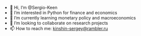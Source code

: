 - 👋 Hi, I’m @Sergio-Keen
- 👀 I’m interested in Python for finance and economics
- 🌱 I’m currently learning monetary policy and macroeconomics
- 💞️ I’m looking to collaborate on research projects
- 📫 How to reach me: kinshin-sergey@rambler.ru

<!---
Sergio-Keen/Sergio-Keen is a ✨ special ✨ repository because its `README.md` (this file) appears on your GitHub profile.
You can click the Preview link to take a look at your changes.
--->
